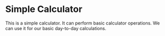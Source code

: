 # Simple Calculator
This is a simple calculator. It can perform basic calculator operations. We can use it for our basic day-to-day calculations.
